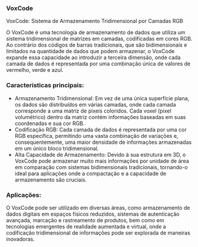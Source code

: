 ### VoxCode
VoxCode: Sistema de Armazenamento Tridimensional por Camadas RGB

O VoxCode é uma tecnologia de armazenamento de dados que utiliza um sistema tridimensional de matrizes em camadas, codificadas em cores RGB. Ao contrário dos códigos de barras tradicionais, que são bidimensionais e limitados na quantidade de dados que podem armazenar, o VoxCode expande essa capacidade ao introduzir a terceira dimensão, onde cada camada de dados é representada por uma combinação única de valores de vermelho, verde e azul.

### Características principais:

- Armazenamento Tridimensional: Em vez de uma única superfície plana, os dados são distribuídos em várias camadas, onde cada camada corresponde a uma matriz de píxeis coloridos. Cada voxel (pixel volumétrico) dentro da matriz contém informações baseadas em suas coordenadas e sua cor RGB.
- Codificação RGB: Cada camada de dados é representada por uma cor RGB específica, permitindo uma vasta combinação de variações e, consequentemente, uma maior densidade de informações armazenadas em um único bloco tridimensional.
- Alta Capacidade de Armazenamento: Devido à sua estrutura em 3D, o VoxCode pode armazenar muito mais informações por unidade de área em comparação com sistemas bidimensionais tradicionais, tornando-o ideal para aplicações onde a compactação e a capacidade de armazenamento são cruciais.

### Aplicações:

O VoxCode pode ser utilizado em diversas áreas, como armazenamento de dados digitais em espaços físicos reduzidos, sistemas de autenticação avançada, marcação e rastreamento de produtos, bem como em tecnologias emergentes de realidade aumentada e virtual, onde a codificação tridimensional de informações pode ser explorada de maneiras inovadoras.
